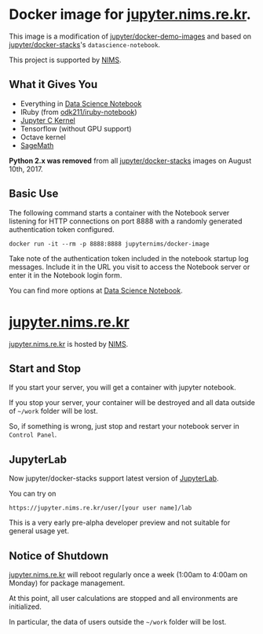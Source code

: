 # Docker image for [jupyter.nims.re.kr](https://jupyter.nims.re.kr).

This image is a modification of [jupyter/docker-demo-images](https://github.com/jupyter/docker-demo-images) and based on [jupyter/docker-stacks](https://github.com/jupyter/docker-stacks)'s `datascience-notebook`.

This project is supported by [NIMS](https://www.nims.re.kr).

## What it Gives You

* Everything in [Data Science Notebook](https://github.com/jupyter/docker-stacks/tree/master/datascience-notebook)
* IRuby (from [odk211/iruby-notebook](https://hub.docker.com/r/odk211/iruby-notebook/))
* [Jupyter C Kernel](https://github.com/brendan-rius/jupyter-c-kernel)
* Tensorflow (without GPU support)
* Octave kernel
* [SageMath](http://www.sagemath.org)

**Python 2.x was removed** from all [jupyter/docker-stacks](https://github.com/jupyter/docker-stacks) images on August 10th, 2017.

## Basic Use

The following command starts a container with the Notebook server listening for HTTP connections on port 8888 with a randomly generated authentication token configured.

```
docker run -it --rm -p 8888:8888 jupyternims/docker-image
```

Take note of the authentication token included in the notebook startup log messages. Include it in the URL you visit to access the Notebook server or enter it in the Notebook login form.

You can find more options at [Data Science Notebook](https://github.com/jupyter/docker-stacks/tree/master/datascience-notebook).

# [jupyter.nims.re.kr](https://jupyter.nims.re.kr)

[jupyter.nims.re.kr](https://jupyter.nims.re.kr) is hosted by [NIMS](https://www.nims.re.kr).

## Start and Stop

If you start your server, you will get a container with jupyter notebook.

If you stop your server, your container will be destroyed and all data outside of `~/work` folder will be lost.

So, if something is wrong, just stop and restart your notebook server in `Control Panel`.

## JupyterLab

Now jupyter/docker-stacks support latest version of [JupyterLab](http://jupyterlab-tutorial.readthedocs.io/).

You can try on
```
https://jupyter.nims.re.kr/user/[your user name]/lab
```
This is a very early pre-alpha developer preview and not suitable for general usage yet.

## Notice of Shutdown

[jupyter.nims.re.kr](https://jupyter.nims.re.kr) will reboot regularly once a week (1:00am to 4:00am on Monday) for package management.

At this point, all user calculations are stopped and all environments are initialized.

In particular, the data of users outside the `~/work` folder will be lost.
